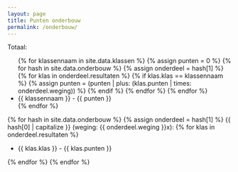 ```yaml
---
layout: page
title: Punten onderbouw
permalink: /onderbouw/
---
```

<a> Totaal: 
<ul>
{% for klassennaam in site.data.klassen %}
  {% assign punten = 0 %}
  {% for hash in site.data.onderbouw %}
  {% assign onderdeel = hash[1] %}
    {% for klas in onderdeel.resultaten %}
	{% if klas.klas == klassennaam %}
	  {% assign punten = (punten | plus: (klas.punten | times: onderdeel.weging)) %}
	{% endif %}
	{% endfor %}
  {% endfor %}
  <li>{{ klassennaam }} - {{ punten }}</li>
{% endfor %}
</ul>

{% for hash in site.data.onderbouw %}
{% assign onderdeel = hash[1] %}
  {{ hash[0] | capitalize }} (weging: {{ onderdeel.weging }}x):
  {% for klas in onderdeel.resultaten %}
  <ul>
  <li> {{ klas.klas }} - {{ klas.punten }} </li>
  </ul>
  {% endfor %}
{% endfor %}

